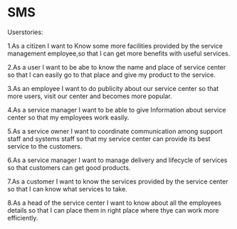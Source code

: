 # SMS
Userstories:

1.As a citizen I want to Know some more facilities provided by the service management employee,so that I can get more benefits with useful services.

2.As a user I want to be abe to know the name and place of service center so that I can easily go to that place and give my product to the service.

3.As an employee I want to do publicity about our service center so that more users, visit our center and becomes more popular.

4.As a service manager I want to be able to give Information about service center so that my employees work easily.

5.As a service owner I want to coordinate communication among support staff and systems staff so that my service center can provide its best service to the customers.

6.As a service manager I want to manage delivery and lifecycle of services so that customers can get good products.

7.As a customer I want to know the services provided by the service center so that I can know what services to take.

8.As a head of the service center I want to know about all the employees details so that I can place them in right place where thye can work more efficiently.

 



